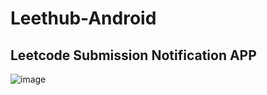 # Leethub-Android
Leetcode Submission Notification APP
----

![image](https://user-images.githubusercontent.com/63489114/203693027-1613f968-7401-484e-8759-7cc4f49a2840.png)
